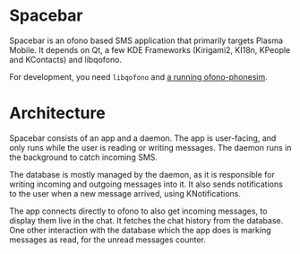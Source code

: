 # Spacebar

Spacebar is an ofono based SMS application that primarily targets Plasma Mobile.
It depends on Qt, a few KDE Frameworks (Kirigami2, KI18n, KPeople and KContacts) and libqofono.

For development, you need `libqofono` and [a running ofono-phonesim](https://docs.plasma-mobile.org/Ofono.html).

# Architecture

Spacebar consists of an app and a daemon.
The app is user-facing, and only runs while the user is reading or writing messages. The daemon runs in the background to catch incoming SMS.

The database is mostly managed by the daemon, as it is responsible for writing incoming and outgoing messages into it.
It also sends notifications to the user when a new message arrived, using KNotifications.

The app connects directly to ofono to also get incoming messages, to display them live in the chat. It fetches the chat history from the database.
One other interaction with the database which the app does is marking messages as read, for the unread messages counter.
